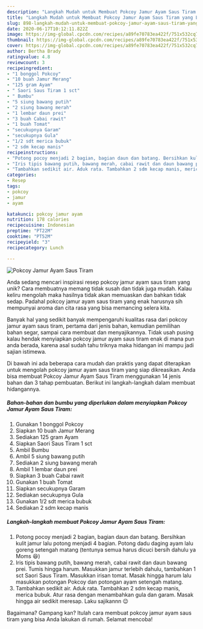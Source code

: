 ```yaml
---
description: "Langkah Mudah untuk Membuat Pokcoy Jamur Ayam Saus Tiram yang Lezat"
title: "Langkah Mudah untuk Membuat Pokcoy Jamur Ayam Saus Tiram yang Lezat"
slug: 898-langkah-mudah-untuk-membuat-pokcoy-jamur-ayam-saus-tiram-yang-lezat
date: 2020-06-17T10:12:11.822Z
image: https://img-global.cpcdn.com/recipes/a89fe70783ea422f/751x532cq70/pokcoy-jamur-ayam-saus-tiram-foto-resep-utama.jpg
thumbnail: https://img-global.cpcdn.com/recipes/a89fe70783ea422f/751x532cq70/pokcoy-jamur-ayam-saus-tiram-foto-resep-utama.jpg
cover: https://img-global.cpcdn.com/recipes/a89fe70783ea422f/751x532cq70/pokcoy-jamur-ayam-saus-tiram-foto-resep-utama.jpg
author: Bertha Brady
ratingvalue: 4.8
reviewcount: 3
recipeingredient:
- "1 bonggol Pokcoy"
- "10 buah Jamur Merang"
- "125 gram Ayam"
- " Saori Saus Tiram 1 sct"
- " Bumbu"
- "5 siung bawang putih"
- "2 siung bawang merah"
- "1 lembar daun prei"
- "3 buah Cabai rawit"
- "1 buah Tomat"
- "secukupnya Garam"
- "secukupnya Gula"
- "1/2 sdt merica bubuk"
- "2 sdm kecap manis"
recipeinstructions:
- "Potong pocoy menjadi 2 bagian, bagian daun dan batang. Bersihkan kulit jamur lalu potong menjadi 4 bagian. Potong dadu daging ayam lalu goreng setengah matang (tentunya semua harus dicuci bersih dahulu ya Moms 😆)"
- "Iris tipis bawang putih, bawang merah, cabai rawit dan daun bawang prei. Tumis hingga harum. Masukkan jamur terlebih dahulu, tambahkan 1 sct Saori Saus Tiram. Masukkan irisan tomat. Masak hingga harum lalu masukkan potongan Pokcoy dan potongan ayam setengah matang."
- "Tambahkan sedikit air. Aduk rata. Tambahkan 2 sdm kecap manis, merica bubuk. Atur rasa dengan menambahkan gula dan garam. Masak hingga air sedikit meresap. Laku sajikannn 😉"
categories:
- Resep
tags:
- pokcoy
- jamur
- ayam

katakunci: pokcoy jamur ayam 
nutrition: 178 calories
recipecuisine: Indonesian
preptime: "PT22M"
cooktime: "PT52M"
recipeyield: "3"
recipecategory: Lunch

---
```



![Pokcoy Jamur Ayam Saus Tiram](https://img-global.cpcdn.com/recipes/a89fe70783ea422f/751x532cq70/pokcoy-jamur-ayam-saus-tiram-foto-resep-utama.jpg)

Anda sedang mencari inspirasi resep pokcoy jamur ayam saus tiram yang unik? Cara membuatnya memang tidak susah dan tidak juga mudah. Kalau keliru mengolah maka hasilnya tidak akan memuaskan dan bahkan tidak sedap. Padahal pokcoy jamur ayam saus tiram yang enak harusnya sih mempunyai aroma dan cita rasa yang bisa memancing selera kita.

Banyak hal yang sedikit banyak mempengaruhi kualitas rasa dari pokcoy jamur ayam saus tiram, pertama dari jenis bahan, kemudian pemilihan bahan segar, sampai cara membuat dan menyajikannya. Tidak usah pusing kalau hendak menyiapkan pokcoy jamur ayam saus tiram enak di mana pun anda berada, karena asal sudah tahu triknya maka hidangan ini mampu jadi sajian istimewa.




Di bawah ini ada beberapa cara mudah dan praktis yang dapat diterapkan untuk mengolah pokcoy jamur ayam saus tiram yang siap dikreasikan. Anda bisa membuat Pokcoy Jamur Ayam Saus Tiram menggunakan 14 jenis bahan dan 3 tahap pembuatan. Berikut ini langkah-langkah dalam membuat hidangannya.

<!--inarticleads1-->

##### Bahan-bahan dan bumbu yang diperlukan dalam menyiapkan Pokcoy Jamur Ayam Saus Tiram:

1. Gunakan 1 bonggol Pokcoy
1. Siapkan 10 buah Jamur Merang
1. Sediakan 125 gram Ayam
1. Siapkan  Saori Saus Tiram 1 sct
1. Ambil  Bumbu
1. Ambil 5 siung bawang putih
1. Sediakan 2 siung bawang merah
1. Ambil 1 lembar daun prei
1. Siapkan 3 buah Cabai rawit
1. Gunakan 1 buah Tomat
1. Siapkan secukupnya Garam
1. Sediakan secukupnya Gula
1. Gunakan 1/2 sdt merica bubuk
1. Sediakan 2 sdm kecap manis




<!--inarticleads2-->

##### Langkah-langkah membuat Pokcoy Jamur Ayam Saus Tiram:

1. Potong pocoy menjadi 2 bagian, bagian daun dan batang. Bersihkan kulit jamur lalu potong menjadi 4 bagian. Potong dadu daging ayam lalu goreng setengah matang (tentunya semua harus dicuci bersih dahulu ya Moms 😆)
1. Iris tipis bawang putih, bawang merah, cabai rawit dan daun bawang prei. Tumis hingga harum. Masukkan jamur terlebih dahulu, tambahkan 1 sct Saori Saus Tiram. Masukkan irisan tomat. Masak hingga harum lalu masukkan potongan Pokcoy dan potongan ayam setengah matang.
1. Tambahkan sedikit air. Aduk rata. Tambahkan 2 sdm kecap manis, merica bubuk. Atur rasa dengan menambahkan gula dan garam. Masak hingga air sedikit meresap. Laku sajikannn 😉




Bagaimana? Gampang kan? Itulah cara membuat pokcoy jamur ayam saus tiram yang bisa Anda lakukan di rumah. Selamat mencoba!
